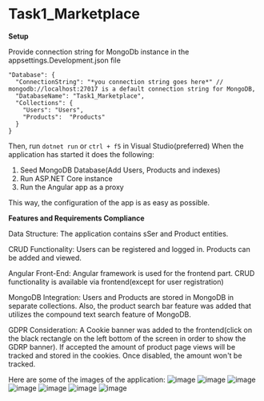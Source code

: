 # Task1_Marketplace

**Setup**

Provide connection string for MongoDb instance in the appsettings.Development.json file
```
"Database": {
  "ConnectionString": "*you connection string goes here*" // mongodb://localhost:27017 is a default connection string for MongoDB,
  "DatabaseName": "Task1_Marketplace",
  "Collections": {
    "Users": "Users",
    "Products":  "Products"
  }
}
```

Then, run ```dotnet run``` or ```ctrl + f5``` in Visual Studio(preferred)
When the application has started it does the following:
1. Seed MongoDB Database(Add Users, Products and indexes)
2. Run ASP.NET Core instance
3. Run the Angular app as a proxy

This way, the configuration of the app is as easy as possible.

**Features and Requirements Compliance**

Data Structure: The application contains sSer and Product entities.

CRUD Functionality: Users can be registered and logged in. Products can be added and viewed.

Angular Front-End: Angular framework is used for the frontend part. CRUD functionality is available via frontend(except for user registration)

MongoDB Integration: Users and Products are stored in MongoDB in separate collections. Also, the product search bar feature was added that utilizes the compound text search feature of MongoDB.

GDPR Consideration: A Cookie banner was added to the frontend(click on the black rectangle on the left bottom of the screen in order to show the GDRP banner). If accepted the amount of product page views will be tracked and stored in the cookies. Once disabled, the amount won't be tracked.

Here are some of the images of the application:
![image](https://github.com/youngDevelopman/Task1_Marketplace/assets/31933374/39b003f2-a5f2-4778-b0cf-cb7f42279f82)
![image](https://github.com/youngDevelopman/Task1_Marketplace/assets/31933374/e951fa4a-11eb-42db-9911-204280d77f2f)
![image](https://github.com/youngDevelopman/Task1_Marketplace/assets/31933374/d9686d51-8896-49bc-ae87-4584a85339e4)
![image](https://github.com/youngDevelopman/Task1_Marketplace/assets/31933374/f5f8aa67-646b-4551-8f66-c14f07e7ecf9)
![image](https://github.com/youngDevelopman/Task1_Marketplace/assets/31933374/934e2264-e2f1-4be6-9437-b9329a769c2e)
![image](https://github.com/youngDevelopman/Task1_Marketplace/assets/31933374/c00c451d-16d1-44f3-9c81-c8483cb69519)
![image](https://github.com/youngDevelopman/Task1_Marketplace/assets/31933374/83c28145-da21-48f7-9a4e-6cc2c2cbbced)


